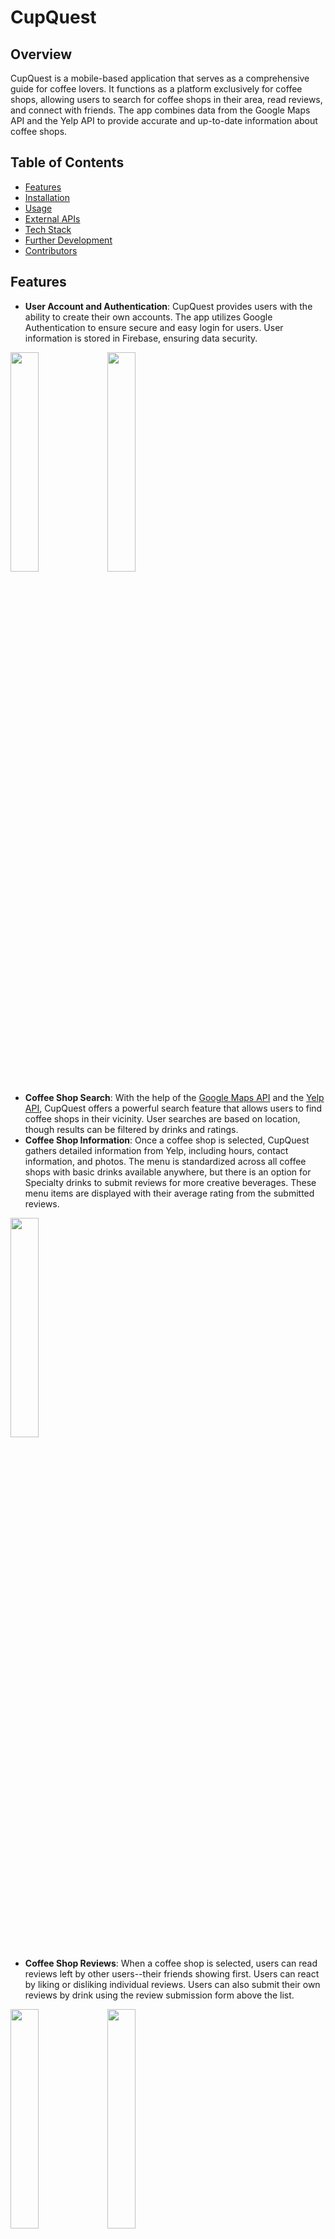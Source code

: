 # CupQuest

## Overview
CupQuest is a mobile-based application that serves as a comprehensive guide for coffee lovers. It functions as a platform exclusively for coffee shops, allowing users to search for coffee shops in their area, read reviews, and connect with friends. The app combines data from the Google Maps API and the Yelp API to provide accurate and up-to-date information about coffee shops.

## Table of Contents
- [Features](#Features)
- [Installation](#Installation)
- [Usage](#Usage)
- [External APIs](#External-APIs)
- [Tech Stack](#Tech-Stack)
- [Further Development](#Further-Development)
- [Contributors](#Contributors)

## Features
- **User Account and Authentication**: CupQuest provides users with the ability to create their own accounts. The app utilizes Google Authentication to ensure secure and easy login for users. User information is stored in Firebase, ensuring data security.

<img src="http://g.recordit.co/qqakKLHBPe.gif" width="30%" height="30%"> <img src="http://g.recordit.co/CLSh3KmSi1.gif" width="30%" height="30%">

- **Coffee Shop Search**: With the help of the <a href="https://developers.google.com/maps">Google Maps API</a> and the <a href="https://docs.developer.yelp.com/docs/fusion-intro">Yelp API</a>, CupQuest offers a powerful search feature that allows users to find coffee shops in their vicinity. User searches are based on location, though results can be filtered by drinks and ratings.
- **Coffee Shop Information**: Once a coffee shop is selected, CupQuest gathers detailed information from Yelp, including hours, contact information, and photos. The menu is standardized across all coffee shops with basic drinks available anywhere, but there is an option for Specialty drinks to submit reviews for more creative beverages. These menu items are displayed with their average rating from the submitted reviews.

<img src="http://g.recordit.co/REw8GJ4HlU.gif" width="30%" height="30%">

- **Coffee Shop Reviews**: When a coffee shop is selected, users can read reviews left by other users--their friends showing first. Users can react by liking or disliking individual reviews. Users can also submit their own reviews by drink using the review submission form above the list.

<img src="http://g.recordit.co/fqivFV1sxo.gif" width="30%" height="30%">
<img src="http://g.recordit.co/0XEs8EYbtR.gif" width="30%" height="30%">

- **Friends and Chat**: CupQuest allows for connecting with friends -and fellow coffee enthusiasts. Users can add and remove friends, see other users' review history, and message with friends. This feature encourages a sense of community and fosters engagement among users.

<img src="./examples/add_removing_friend.gif" width="30%" height="30%">
<img src="./examples/chat_feature.gif" width="30%" height="30%">

## Installation
To continue development for CupQuest, follow these steps:
1. Fork the CupQuest repository from GitHub.
2. Create a new branch for your contribution.
3. Install dependencies using NPM package manager:
```bash
npm install
```
4. Create a .env file with the following keys, sourced from the listed places:
```
# Google Maps
VITE_MAP_API_KEY=<key>

# Yelp Dev
VITE_YELP_API_KEY=<key>
VITE_YELP_CLIENT_ID=<key>

# MongoDB
DATABASE=<your MongoDB connection string>

# Firebase
VITE_FIREBASE_API=<key>
VITE_FIREBASE_AUTH_DOMAIN=<domain>
VITE_FIREBASE_PROJECT_ID=<project id>
VITE_FIREBASE_STORAGE_BUCKET=<storage bucket>
VITE_FIREBASE_MESSAGING_SENDER_ID=<messaging sender ID>
VITE_FIREBASE_APP_ID=<app ID>
VITE_FIREBASE_MEASUREMENT=<measurement>
VITE_FIREBASE_STORAGE=<storage>

# Google Authentication
VITE_GOOGLE_CLIENT_ID=<client ID>

# Server Port
PORT=3000
```
5. Then build the app using the following script. This will run Vite in watch mode, so as you make changes it will recompile upon saving.
```bash
npm run build
```
6. Then in a separate terminal window run the following command. This will run the Node.js server with Nodemon, so it restarts upon changes.
```bash
npm run server
```
* **Note:** You will have to use your own database for development purposes, but should changes be accepted your portion will integrate with the proprietary one.

## Usage
To get started with CupQuest, follow these steps:
1. Navigate to `http://localhost:3000`.
2. Make a new account, log into your existing account, or sign in with Google
3. Grant the necessary location permissions to ensure accurate search results.
4. Explore the various features of searching for coffee shops, reading reviews, and connecting with friends.
5. Customize your profile, change your profile picture, and update your preferences.

## Tech Stack & APIs

**Frontend:**

![React](https://img.shields.io/badge/React-808080?style=for-the-badge&logo=react&logoColor=61DAFB)
![Vite](https://img.shields.io/badge/vite-%23646CFF.svg?style=for-the-badge&logo=vite&logoColor=white)
![MaterialUI](https://img.shields.io/badge/Material--UI-0081CB?style=for-the-badge&logo=material-ui&logoColor=white)
![Axios](https://img.shields.io/badge/Axios-5A29E4?logo=axios&logoColor=fff&style=for-the-badge)

**Backend:**

![Node.js](https://img.shields.io/badge/Node.js-43853D?style=for-the-badge&logo=node.js&logoColor=white)
![Express.js](https://img.shields.io/badge/Express.js-808080?style=for-the-badge&logo=express&logoColor=00ff00)
![Nodemon](https://img.shields.io/badge/NODEMON-808080.svg?style=for-the-badge&logo=nodemon&logoColor=008000)

**Database & Realtime:**

![MongoDB](https://img.shields.io/badge/MongoDB-4EA94B?style=for-the-badge&logo=mongodb&logoColor=white)
![Socket.io](https://img.shields.io/badge/Socket.io-black?style=for-the-badge&logo=socket.io&badgeColor=010101)

**Testing & Linting:**

![React Testing Library](https://img.shields.io/badge/testing%20library-808080?style=for-the-badge&logo=testing-library&logoColor=%23E33332)
![ESLint](https://img.shields.io/badge/eslint-3A33D1?style=for-the-badge&logo=eslint&logoColor=white)

**APIs:**
- Google Maps (via `google-maps-react`)
- Yelp Fusion endpoints:
  - `/businesses/search`
  - `/businesses/:id`
  - `/businesses/matches`

## Further Development
- Adding comment functionality to reviews
- Specified menu based on actual available items at coffee shops

## Contributors
- [Addie Lopshire-Bratt](https://github.com/addielb)
- [David Cardona](https://github.com/clothesTooLarge)
- [George Haltermann](https://github.com/Agoews)
- [Matt McIvor](https://github.com/matthewrmcivor)
- [Sarah Kay](https://github.com/ThePebbles)
- [Sean Wong](https://github.com/seanwong1)